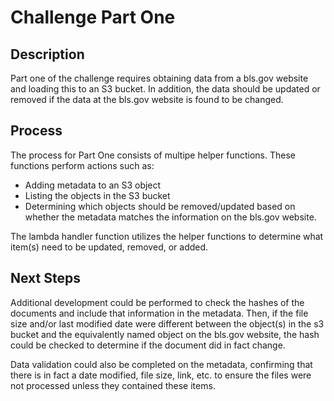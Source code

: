 # Challenge Part One

## Description

Part one of the challenge requires obtaining data from a bls.gov website and loading this to an S3 bucket. In addition, the data should be updated or removed if the data at the bls.gov website is found to be changed.

## Process

The process for Part One consists of multipe helper functions. These functions perform actions such as:

- Adding metadata to an S3 object
- Listing the objects in the S3 bucket
- Determining which objects should be removed/updated based on whether the metadata matches the information on the bls.gov website.

The lambda handler function utilizes the helper functions to determine what item(s) need to be updated, removed, or added.

## Next Steps

Additional development could be performed to check the hashes of the documents and include that information in the metadata. Then, if the file size and/or last modified date were different between the object(s) in the s3 bucket and the equivalently named object on the bls.gov website, the hash could be checked to determine if the document did in fact change.

Data validation could also be completed on the metadata, confirming that there is in fact a date modified, file size, link, etc. to ensure the files were not processed unless they contained these items.
